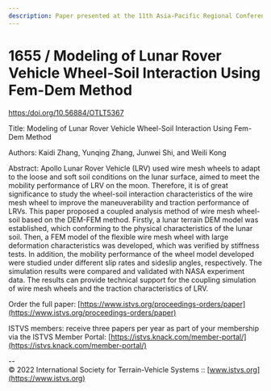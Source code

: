 ```yaml
---
description: Paper presented at the 11th Asia-Pacific Regional Conference of the ISTVS
---
```


# 1655 / Modeling of Lunar Rover Vehicle Wheel-Soil Interaction Using Fem-Dem Method

[https:/doi.org/10.56884/OTLT5367](https://https/doi.org/10.56884/OTLT5367)

Title: Modeling of Lunar Rover Vehicle Wheel-Soil Interaction Using Fem-Dem Method

Authors: Kaidi Zhang, Yunqing Zhang, Junwei Shi, and Weili Kong

Abstract: Apollo Lunar Rover Vehicle (LRV) used wire mesh wheels to adapt to the loose and soft soil conditions on the lunar surface, aimed to meet the mobility performance of LRV on the moon. Therefore, it is of great significance to study the wheel-soil interaction characteristics of the wire mesh wheel to improve the maneuverability and traction performance of LRVs. This paper proposed a coupled analysis method of wire mesh wheel-soil based on the DEM-FEM method. Firstly, a lunar terrain DEM model was established, which conforming to the physical characteristics of the lunar soil. Then, a FEM model of the flexible wire mesh wheel with large deformation characteristics was developed, which was verified by stiffness tests. In addition, the mobility performance of the wheel model developed were studied under different slip rates and sideslip angles, respectively. The simulation results were compared and validated with NASA experiment data. The results can provide technical support for the coupling simulation of wire mesh wheels and the traction characteristics of LRV.

Order the full paper: [https://www.istvs.org/proceedings-orders/paper](https://www.istvs.org/proceedings-orders/paper)

ISTVS members: receive three papers per year as part of your membership via the ISTVS Member Portal: [https://istvs.knack.com/member-portal/](https://istvs.knack.com/member-portal/)



\--\
© 2022 International Society for Terrain-Vehicle Systems :: [www.istvs.org](https://www.istvs.org)
